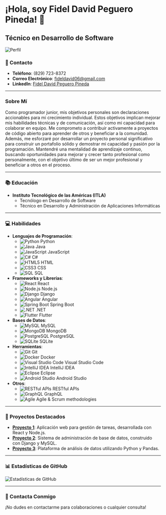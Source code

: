# ¡Hola, soy Fidel David Peguero Pineda! 👋

## Técnico en Desarrollo de Software

![Perfil](https://avatars.githubusercontent.com/u/12345678?v=4)  <!-- Puedes reemplazar este enlace con la URL de tu foto de perfil -->

### 📱 Contacto
- **Teléfono**: (829) 723-8372
- **Correo Electrónico**: fideldavid06@gmail.com
- **LinkedIn**: [Fidel David Peguero Pineda](https://www.linkedin.com/in/fidel-david-peguero-pineda-06b105224/)

---

### Sobre Mí

Como programador junior, mis objetivos personales son declaraciones accionables para mi crecimiento individual. Estos objetivos implican mejorar mis habilidades técnicas y de comunicación, así como mi capacidad para colaborar en equipo. Me comprometo a contribuir activamente a proyectos de código abierto para aprender de otros y beneficiar a la comunidad. Además, me esforzaré por desarrollar un proyecto personal significativo para construir un portafolio sólido y demostrar mi capacidad y pasión por la programación. Mantendré una mentalidad de aprendizaje continuo, buscando oportunidades para mejorar y crecer tanto profesional como personalmente, con el objetivo último de ser un mejor profesional y beneficiar a otros en el proceso.

---

### 📚 Educación

- **Instituto Tecnológico de las Américas (ITLA)**
  - Tecnólogo en Desarrollo de Software
  - Técnico en Desarrollo y Administración de Aplicaciones Informáticas

---

### 💻 Habilidades

- **Lenguajes de Programación**: 
  - ![Python](https://img.shields.io/badge/Python-3776AB?style=flat&logo=python&logoColor=white) Python
  - ![Java](https://img.shields.io/badge/Java-007396?style=flat&logo=java&logoColor=white) Java
  - ![JavaScript](https://img.shields.io/badge/JavaScript-F7DF1E?style=flat&logo=javascript&logoColor=black) JavaScript
  - ![C#](https://img.shields.io/badge/C%23-239120?style=flat&logo=c-sharp&logoColor=white) C#
  - ![HTML5](https://img.shields.io/badge/HTML5-E34F26?style=flat&logo=html5&logoColor=white) HTML
  - ![CSS3](https://img.shields.io/badge/CSS3-1572B6?style=flat&logo=css3&logoColor=white) CSS
  - ![SQL](https://img.shields.io/badge/SQL-4479A1?style=flat&logo=postgresql&logoColor=white) SQL
- **Frameworks y Librerías**: 
  - ![React](https://img.shields.io/badge/React-61DAFB?style=flat&logo=react&logoColor=black) React
  - ![Node.js](https://img.shields.io/badge/Node.js-339933?style=flat&logo=nodedotjs&logoColor=white) Node.js
  - ![Django](https://img.shields.io/badge/Django-092E20?style=flat&logo=django&logoColor=white) Django
  - ![Angular](https://img.shields.io/badge/Angular-DD0031?style=flat&logo=angular&logoColor=white) Angular
  - ![Spring Boot](https://img.shields.io/badge/Spring%20Boot-6DB33F?style=flat&logo=spring-boot&logoColor=white) Spring Boot
  - ![.NET](https://img.shields.io/badge/.NET-512BD4?style=flat&logo=dotnet&logoColor=white) .NET
  - ![Flutter](https://img.shields.io/badge/Flutter-02569B?style=flat&logo=flutter&logoColor=white) Flutter
- **Bases de Datos**: 
  - ![MySQL](https://img.shields.io/badge/MySQL-4479A1?style=flat&logo=mysql&logoColor=white) MySQL
  - ![MongoDB](https://img.shields.io/badge/MongoDB-47A248?style=flat&logo=mongodb&logoColor=white) MongoDB
  - ![PostgreSQL](https://img.shields.io/badge/PostgreSQL-336791?style=flat&logo=postgresql&logoColor=white) PostgreSQL
  - ![SQLite](https://img.shields.io/badge/SQLite-003B57?style=flat&logo=sqlite&logoColor=white) SQLite
- **Herramientas**: 
  - ![Git](https://img.shields.io/badge/Git-F05032?style=flat&logo=git&logoColor=white) Git
  - ![Docker](https://img.shields.io/badge/Docker-2496ED?style=flat&logo=docker&logoColor=white) Docker
  - ![Visual Studio Code](https://img.shields.io/badge/VS%20Code-0078D4?style=flat&logo=visual-studio-code&logoColor=white) Visual Studio Code
  - ![IntelliJ IDEA](https://img.shields.io/badge/IntelliJ%20IDEA-000000?style=flat&logo=intellij-idea&logoColor=white) IntelliJ IDEA
  - ![Eclipse](https://img.shields.io/badge/Eclipse-2C2255?style=flat&logo=eclipse&logoColor=white) Eclipse
  - ![Android Studio](https://img.shields.io/badge/Android%20Studio-3DDC84?style=flat&logo=android-studio&logoColor=white) Android Studio
- **Otros**: 
  - ![RESTful APIs](https://img.shields.io/badge/RESTful%20APIs-4CAF50?style=flat&logo=api&logoColor=white) RESTful APIs
  - ![GraphQL](https://img.shields.io/badge/GraphQL-E10098?style=flat&logo=graphql&logoColor=white) GraphQL
  - ![Agile](https://img.shields.io/badge/Agile-0078D7?style=flat&logo=agile&logoColor=white) Agile & Scrum methodologies

---

### 🚀 Proyectos Destacados

- **[Proyecto 1](https://github.com/usuario/proyecto1)**: Aplicación web para gestión de tareas, desarrollada con React y Node.js.
- **[Proyecto 2](https://github.com/usuario/proyecto2)**: Sistema de administración de base de datos, construido con Django y MySQL.
- **[Proyecto 3](https://github.com/usuario/proyecto3)**: Plataforma de análisis de datos utilizando Python y Pandas.

---

### 📊 Estadísticas de GitHub

![Estadísticas de GitHub](https://github-readme-stats.vercel.app/api?username=usuario&show_icons=true&theme=radical)

---

### 💬 Contacta Conmigo

¡No dudes en contactarme para colaboraciones o cualquier consulta!
